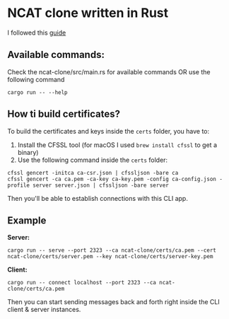# NCAT clone written in Rust
I followed this [guide](https://www.youtube.com/watch?v=LvG4qOvowjk&t=2s&ab_channel=RitualCoding)

## Available commands: 
Check the ncat-clone/src/main.rs for available commands
OR 
use the following command
```
cargo run -- --help
```

## How ti build certificates?
To build the certificates and keys inside the `certs` folder, you have to:
1. Install the CFSSL tool (for macOS I used `brew install cfssl` to get a binary)
2. Use the following command inside the `certs` folder:
```
cfssl gencert -initca ca-csr.json | cfssljson -bare ca
cfssl gencert -ca ca.pem -ca-key ca-key.pem -config ca-config.json -profile server server.json | cfssljson -bare server
```

Then you'll be able to establish connections with this CLI app.

## Example
**Server:**
```
cargo run -- serve --port 2323 --ca ncat-clone/certs/ca.pem --cert ncat-clone/certs/server.pem --key ncat-clone/certs/server-key.pem
```

**Client:**
```
cargo run -- connect localhost --port 2323 --ca ncat-clone/certs/ca.pem
```

Then you can start sending messages back and forth right inside the CLI client & server instances.